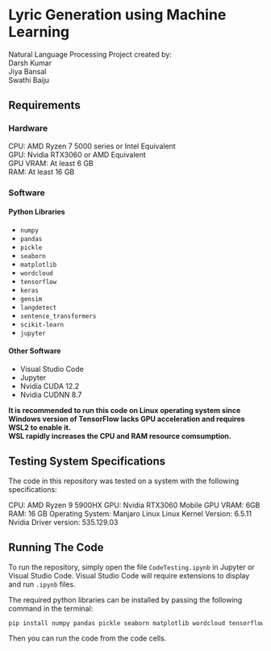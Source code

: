 # Lyric Generation using Machine Learning
Natural Language Processing Project created by:  
Darsh Kumar  
Jiya Bansal  
Swathi Baiju  

## Requirements
### Hardware
CPU: AMD Ryzen 7 5000 series or Intel Equivalent  
GPU: Nvidia RTX3060 or AMD Equivalent  
GPU VRAM: At least 6 GB  
RAM: At least 16 GB  

### Software
#### Python Libraries
* `numpy`
* `pandas`
* `pickle`
* `seaborn`
* `matplotlib`
* `wordcloud`
* `tensorflow`
* `keras`
* `gensim`
* `langdetect`
* `sentence_transformers`
* `scikit-learn`
* `jupyter`

#### Other Software
* Visual Studio Code
* Jupyter
* Nvidia CUDA 12.2
* Nvidia CUDNN 8.7

**It is recommended to run this code on Linux operating system since Windows version of TensorFlow lacks GPU acceleration and requires WSL2 to enable it.**  
**WSL rapidly increases the CPU and RAM resource comsumption.**  

## Testing System Specifications
The code in this repository was tested on a system with the following specifications:

CPU: AMD Ryzen 9 5900HX
GPU: Nvidia RTX3060 Mobile
GPU VRAM: 6GB
RAM: 16 GB
Operating System: Manjaro Linux
Linux Kernel Version: 6.5.11
Nvidia Driver version: 535.129.03

## Running The Code
To run the repository, simply open the file `CodeTesting.ipynb` in Jupyter or Visual Studio Code. Visual Studio Code will require extensions to display and run `.ipynb` files.  

The required python libraries can be installed by passing the following command in the terminal:
```bash
pip install numpy pandas pickle seaborn matplotlib wordcloud tensorflow[and-cuda] keras gensim langdetect sentence_transformers scikit-learn jupyter
```

Then you can run the code from the code cells.
